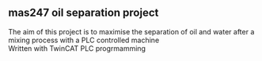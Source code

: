 ## mas247 oil separation project
The aim of this project is to maximise the separation of oil and water after a mixing process with a PLC controlled machine\
Written with TwinCAT PLC progrmamming
